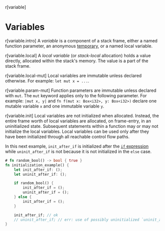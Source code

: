 r[variable]
# Variables

r[variable.intro]
A _variable_ is a component of a stack frame, either a named function parameter,
an anonymous [temporary](expressions.md#temporaries), or a named local
variable.

r[variable.local]
A _local variable_ (or *stack-local* allocation) holds a value directly,
allocated within the stack's memory. The value is a part of the stack frame.

r[variable.local-mut]
Local variables are immutable unless declared otherwise. For example:
`let mut x = ...`.

r[variable.param-mut]
Function parameters are immutable unless declared with `mut`. The `mut` keyword
applies only to the following parameter. For example: `|mut x, y|` and
`fn f(mut x: Box<i32>, y: Box<i32>)` declare one mutable variable `x` and one
immutable variable `y`.

r[variable.init]
Local variables are not initialized when allocated. Instead, the entire frame
worth of local variables are allocated, on frame-entry, in an uninitialized
state. Subsequent statements within a function may or may not initialize the
local variables. Local variables can be used only after they have been
initialized through all reachable control flow paths.

In this next example, `init_after_if` is initialized after the [`if` expression]
while `uninit_after_if` is not because it is not initialized in the `else` case.

```rust
# fn random_bool() -> bool { true }
fn initialization_example() {
    let init_after_if: ();
    let uninit_after_if: ();

    if random_bool() {
        init_after_if = ();
        uninit_after_if = ();
    } else {
        init_after_if = ();
    }

    init_after_if; // ok
    // uninit_after_if; // err: use of possibly uninitialized `uninit_after_if`
}
```

[`if` expression]: expressions/if-expr.md#if-expressions
